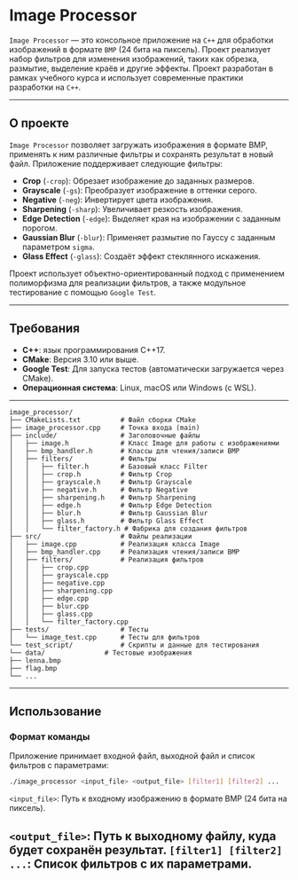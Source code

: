 # Image Processor

`Image Processor` — это консольное приложение на `C++` для обработки изображений в формате `BMP` (24 бита на пиксель). Проект реализует набор фильтров для изменения изображений, таких как обрезка, размытие, выделение краёв и другие эффекты. Проект разработан в рамках учебного курса и использует современные практики разработки на `C++`.

---

## О проекте

`Image Processor` позволяет загружать изображения в формате BMP, применять к ним различные фильтры и сохранять результат в новый файл. Приложение поддерживает следующие фильтры:

- **Crop** (`-crop`): Обрезает изображение до заданных размеров.
- **Grayscale** (`-gs`): Преобразует изображение в оттенки серого.
- **Negative** (`-neg`): Инвертирует цвета изображения.
- **Sharpening** (`-sharp`): Увеличивает резкость изображения.
- **Edge Detection** (`-edge`): Выделяет края на изображении с заданным порогом.
- **Gaussian Blur** (`-blur`): Применяет размытие по Гауссу с заданным параметром `sigma`.
- **Glass Effect** (`-glass`): Создаёт эффект стеклянного искажения.

Проект использует объектно-ориентированный подход с применением полиморфизма для реализации фильтров, а также модульное тестирование с помощью `Google Test`.

---

## Требования

- **C++**: язык программирования C++17.
- **CMake**: Версия 3.10 или выше.
- **Google Test**: Для запуска тестов (автоматически загружается через CMake).
- **Операционная система**: Linux, macOS или Windows (с WSL).

---
```
image_processor/
├── CMakeLists.txt          # Файл сборки CMake
├── image_processor.cpp     # Точка входа (main)
├── include/                # Заголовочные файлы
│   ├── image.h             # Класс Image для работы с изображениями
│   ├── bmp_handler.h       # Классы для чтения/записи BMP
│   ├── filters/            # Фильтры
│   │   ├── filter.h        # Базовый класс Filter
│   │   ├── crop.h          # Фильтр Crop
│   │   ├── grayscale.h     # Фильтр Grayscale
│   │   ├── negative.h      # Фильтр Negative
│   │   ├── sharpening.h    # Фильтр Sharpening
│   │   ├── edge.h          # Фильтр Edge Detection
│   │   ├── blur.h          # Фильтр Gaussian Blur
│   │   ├── glass.h         # Фильтр Glass Effect
│   │   └── filter_factory.h # Фабрика для создания фильтров
├── src/                    # Файлы реализации
│   ├── image.cpp           # Реализация класса Image
│   ├── bmp_handler.cpp     # Реализация чтения/записи BMP
│   ├── filters/            # Реализация фильтров
│   │   ├── crop.cpp
│   │   ├── grayscale.cpp
│   │   ├── negative.cpp
│   │   ├── sharpening.cpp
│   │   ├── edge.cpp
│   │   ├── blur.cpp
│   │   ├── glass.cpp
│   │   └── filter_factory.cpp
├── tests/                  # Тесты
│   └── image_test.cpp      # Тесты для фильтров
└── test_script/            # Скрипты и данные для тестирования
└── data/               # Тестовые изображения
├── lenna.bmp
├── flag.bmp
└── ...
```
---

## Использование
### Формат команды
Приложение принимает входной файл, выходной файл и список фильтров с параметрами:

```bash
./image_processor <input_file> <output_file> [filter1] [filter2] ...
```
`<input_file>`: Путь к входному изображению в формате BMP (24 бита на пиксель).

`<output_file>`: Путь к выходному файлу, куда будет сохранён результат.
`[filter1] [filter2] ...`: Список фильтров с их параметрами.
---